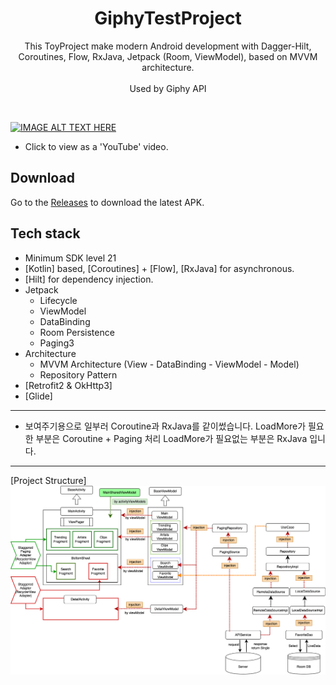 <h1 align="center">GiphyTestProject</h1>

<p align="center">  
 This ToyProject make modern Android development with Dagger-Hilt, Coroutines, Flow, RxJava, Jetpack (Room, ViewModel), based on MVVM architecture.
</br>
</br>
Used by Giphy API
</p>
</br>


[![IMAGE ALT TEXT HERE](https://img.youtube.com/vi/ZPj4myoBoHw/0.jpg)](https://youtu.be/ZPj4myoBoHw)
- Click to view as a 'YouTube' video.

## Download
Go to the [Releases]( ) to download the latest APK.
<!-- Go to the [Releases](https://github.com/skydoves/Pokedex/releases) to download the latest APK. -->

<!-- <img src="/previews/preview.gif" align="right" width="32%"/> -->


## Tech stack
- Minimum SDK level 21
- [Kotlin] based, [Coroutines] + [Flow], [RxJava] for asynchronous.
- [Hilt] for dependency injection.
- Jetpack
  - Lifecycle 
  - ViewModel 
  - DataBinding 
  - Room Persistence 
  - Paging3
- Architecture
  - MVVM Architecture (View - DataBinding - ViewModel - Model)
  - Repository Pattern
- [Retrofit2 & OkHttp3]
- [Glide]


****************************************
* 보여주기용으로 일부러 Coroutine과 RxJava를 같이썼습니다.
LoadMore가  필요한 부분은 Coroutine + Paging 처리
LoadMore가  필요없는  부분은 RxJava 입니다.
****************************************

[Project Structure]
![Alt text](https://github.com/CodingBot000/GiphyToyProject/blob/main/GiphyTestApp.drawio.png)


